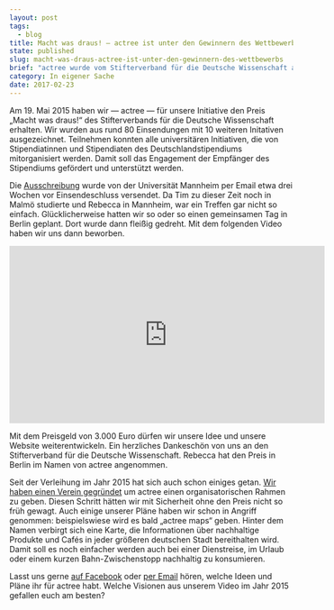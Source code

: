 ```yaml
---
layout: post
tags:
  - blog
title: Macht was draus! – actree ist unter den Gewinnern des Wettbewerbs
state: published
slug: macht-was-draus-actree-ist-unter-den-gewinnern-des-wettbewerbs
brief: "actree wurde vom Stifterverband für die Deutsche Wissenschaft ausgezeichnet. "
category: In eigener Sache
date: 2017-02-23
---
```


Am 19. Mai 2015 haben wir — actree — für unsere Initiative den Preis „Macht was draus!“ des Stifterverbands für die Deutsche Wissenschaft erhalten. Wir wurden aus rund 80 Einsendungen mit 10 weiteren Initativen ausgezeichnet. Teilnehmen konnten alle universitären Initiativen, die von Stipendiatinnen und Stipendiaten des Deutschlandstipendiums mitorganisiert werden. Damit soll das Engagement der Empfänger des Stipendiums gefördert und unterstützt werden.

Die [Ausschreibung](http://www.servicezentrum-deutschlandstipendium.de/wettbewerb/macht_was_draus_ausschreibung.pdf) wurde von der Universität Mannheim per Email etwa drei Wochen vor Einsendeschluss versendet. Da Tim zu dieser Zeit noch in Malmö studierte und Rebecca in Mannheim, war ein Treffen gar nicht so einfach. Glücklicherweise hatten wir so oder so einen gemeinsamen Tag in Berlin geplant. Dort wurde dann fleißig gedreht. Mit dem folgenden Video haben wir uns dann beworben.

<p>
<iframe width="560" height="315" src="https://www.youtube.com/embed/UtJkRyuYM3k?rel=0" frameborder="0" allowfullscreen></iframe>
</p>

Mit dem Preisgeld von 3.000 Euro dürfen wir unsere Idee und unsere Website weiterentwickeln. Ein herzliches Dankeschön von uns an den Stifterverband für die Deutsche Wissenschaft. Rebecca hat den Preis in Berlin im Namen von actree angenommen.

Seit der Verleihung im Jahr 2015 hat sich auch schon einiges getan. [Wir haben einen Verein gegründet](/blog/gruendung-des-actree-e-v) um actree einen organisatorischen Rahmen zu geben. Diesen Schritt hätten wir mit Sicherheit ohne den Preis nicht so früh gewagt. Auch einige unserer Pläne haben wir schon in Angriff genommen: beispielswiese wird es bald „actree maps“ geben. Hinter dem Namen verbirgt sich eine Karte, die Informationen über nachhaltige Produkte und Cafés in jeder größeren deutschen Stadt bereithalten wird. Damit soll es noch einfacher werden auch bei einer Dienstreise, im Urlaub oder einem kurzen Bahn-Zwischenstopp nachhaltig zu konsumieren.

Lasst uns gerne [auf Facebook](https://www.facebook.com/growactree) oder [per Email](mailto:info@actree.org) hören, welche Ideen und Pläne ihr für actree habt. Welche Visionen aus unserem Video im Jahr 2015 gefallen euch am besten?